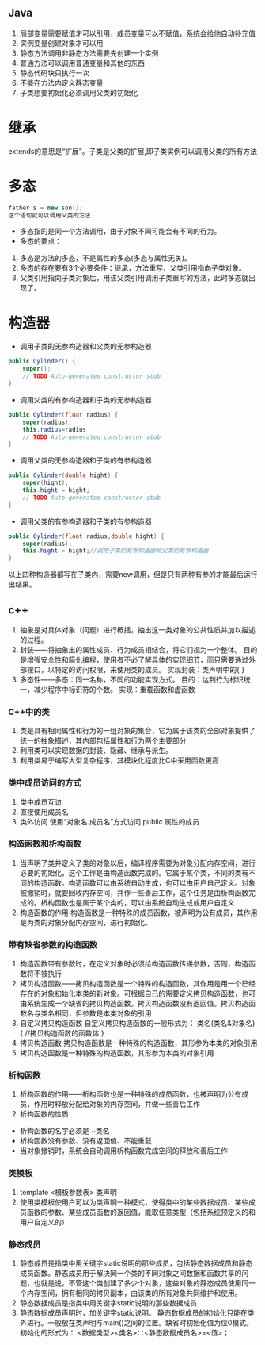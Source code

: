 ## Java
1. 局部变量需要赋值才可以引用，成员变量可以不赋值，系统会给他自动补充值
2. 实例变量创建对象才可以用
3. 静态方法调用非静态方法需要先创建一个实例
4. 普通方法可以调用普通变量和其他的东西
5. 静态代码块只执行一次
6. 不能在方法内定义静态变量
7. 子类想要初始化必须调用父类的初始化


# 继承
extends的意思是“扩展”。子类是父类的扩展,即子类实例可以调用父类的所有方法

# 多态
```java
father s = new son();
这个语句就可以调用父类的方法

```
* 多态指的是同一个方法调用，由于对象不同可能会有不同的行为。
* 多态的要点：
1. 多态是方法的多态，不是属性的多态(多态与属性无关)。
2. 多态的存在要有3个必要条件：继承，方法重写，父类引用指向子类对象。
3. 父类引用指向子类对象后，用该父类引用调用子类重写的方法，此时多态就出现了。

# 构造器
* 调用子类的无参构造器和父类的无参构造器
```java
public Cylinder() {
	super();
	// TODO Auto-generated constructor stub
}
```
* 调用父类的有参构造器和子类的无参构造器
```java
public Cylinder(float radius) {
	super(radius);
    this.radius=radius
	// TODO Auto-generated constructor stub
}
```
* 调用父类的无参构造器和子类的有参构造器
```java
public Cylinder(double hight) {
	super(hight);
    this.hight = hight;
	// TODO Auto-generated constructor stub
}
```
* 调用父类的有参构造器和子类的有参构造器
```java
public Cylinder(float radius,double hight) {
	super(radius);
	this.hight = hight;//调用子类的有参构造器和父类的有参构造器
}
```
以上四种构造器都写在子类内，需要new调用，但是只有两种有参的才能最后运行出结果。

## c++
1. 抽象是对具体对象（问题）进行概括，抽出这一类对象的公共性质并加以描述的过程。
2. 封装——将抽象出的属性成员、行为成员相结合，将它们视为一个整体。
目的是增强安全性和简化编程，使用者不必了解具体的实现细节，而只需要通过外部接口，以特定的访问权限，来使用类的成员。
实现封装：类声明中的{ }
3. 多态性——多态：同一名称，不同的功能实现方式。
目的：达到行为标识统一，减少程序中标识符的个数。
实现：重载函数和虚函数

### C++中的类
1. 类是具有相同属性和行为的一组对象的集合，它为属于该类的全部对象提供了统一的抽象描述，其内部包括属性和行为两个主要部分
2. 利用类可以实现数据的封装、隐藏、继承与派生。
3. 利用类易于编写大型复杂程序，其模块化程度比C中采用函数更高

### 类中成员访问的方式
1. 类中成员互访
2. 直接使用成员名
3. 类外访问 使用“对象名.成员名”方式访问 public 属性的成员

### 构造函数和析构函数
1. 当声明了类并定义了类的对象以后，编译程序需要为对象分配内存空间，进行必要的初始化，这个工作是由构造函数完成的。它属于某个类，不同的类有不同的构造函数。构造函数可以由系统自动生成，也可以由用户自己定义。对象被撤销时，就要回收内存空间，并作一些善后工作，这个任务是由析构函数完成的。析构函数也是属于某个类的，可以由系统自动生成或用户自定义
2. 构造函数的作用
     构造函数是一种特殊的成员函数，被声明为公有成员，其作用是为类的对象分配内存空间，进行初始化。


### 带有缺省参数的构造函数
1. 构造函数带有参数时，在定义对象时必须给构造函数传递参数，否则，构造函数将不被执行
2. 拷贝构造函数——拷贝构造函数是一个特殊的构造函数，其作用是用一个已经存在的对象初始化本类的新对象。可根据自己的需要定义拷贝构造函数，也可由系统生成一个缺省的拷贝构造函数。拷贝构造函数没有返回值。拷贝构造函数名与类名相同，但参数是本类对象的引用
3. 自定义拷贝构造函数
自定义拷贝构造函数的一般形式为：
    类名(类名&对象名)
    {
       //拷贝构造函数的函数体
    }
4. 拷贝构造函数
拷贝构造函数是一种特殊的构造函数，其形参为本类的对象引用
5. 拷贝构造函数是一种特殊的构造函数，其形参为本类的对象引用

### 析构函数
1. 析构函数的作用——析构函数也是一种特殊的成员函数，也被声明为公有成员，作用时释放分配给对象的内存空间，并做一些善后工作
2. 析构函数的性质
* 析构函数的名字必须是  ~类名
* 析构函数没有参数、没有返回值、不能重载
* 当对象撤销时，系统会自动调用析构函数完成空间的释放和善后工作

### 类模板
1. template  <模板参数表> 
类声明
2. 使用类模板使用户可以为类声明一种模式，使得类中的某些数据成员、某些成员函数的参数、某些成员函数的返回值，能取任意类型（包括系统预定义的和用户自定义的）

### 静态成员
1. 静态成员是指类中用关键字static说明的那些成员，包括静态数据成员和静态成员函数。静态成员用于解决同一个类的不同对象之间数据和函数共享的问题，也就是说，不管这个类创建了多少个对象，这些对象的静态成员使用同一个内存空间，拥有相同的拷贝副本，由该类的所有对象共同维护和使用。
2. 静态数据成员是指类中用关键字static说明的那些数据成员
3. 静态数据成员声明时，加关键字static说明。
静态数据成员的初始化只能在类外进行。一般放在类声明与main()之间的位置。缺省时初始化值为位0模式。初始化的形式为：
<数据类型><类名>∷<静态数据成员名>=<值>；
 



